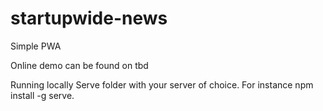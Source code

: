 # startupwide-news
Simple PWA 

Online demo can be found on tbd

Running locally
Serve folder with your server of choice. For instance npm install -g serve.
